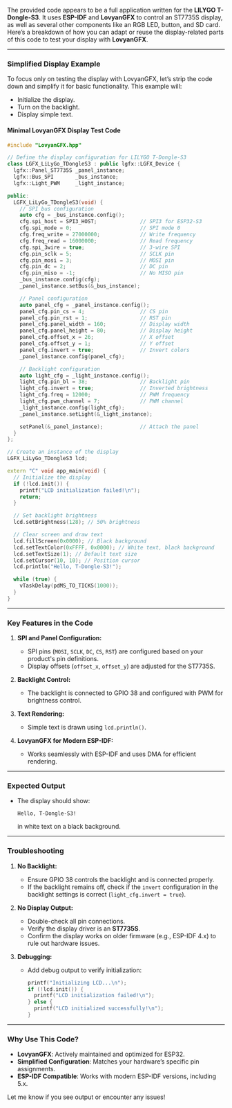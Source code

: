 The provided code appears to be a full application written for the **LILYGO T-Dongle-S3**. It uses **ESP-IDF** and **LovyanGFX** to control an ST7735S display, as well as several other components like an RGB LED, button, and SD card. Here’s a breakdown of how you can adapt or reuse the display-related parts of this code to test your display with **LovyanGFX**.

---

### **Simplified Display Example**

To focus only on testing the display with LovyanGFX, let’s strip the code down and simplify it for basic functionality. This example will:
- Initialize the display.
- Turn on the backlight.
- Display simple text.

#### **Minimal LovyanGFX Display Test Code**

```cpp
#include "LovyanGFX.hpp"

// Define the display configuration for LILYGO T-Dongle-S3
class LGFX_LiLyGo_TDongleS3 : public lgfx::LGFX_Device {
  lgfx::Panel_ST7735S _panel_instance;
  lgfx::Bus_SPI       _bus_instance;
  lgfx::Light_PWM     _light_instance;

public:
  LGFX_LiLyGo_TDongleS3(void) {
    // SPI bus configuration
    auto cfg = _bus_instance.config();
    cfg.spi_host = SPI3_HOST;              // SPI3 for ESP32-S3
    cfg.spi_mode = 0;                      // SPI mode 0
    cfg.freq_write = 27000000;             // Write frequency
    cfg.freq_read = 16000000;              // Read frequency
    cfg.spi_3wire = true;                  // 3-wire SPI
    cfg.pin_sclk = 5;                      // SCLK pin
    cfg.pin_mosi = 3;                      // MOSI pin
    cfg.pin_dc = 2;                        // DC pin
    cfg.pin_miso = -1;                     // No MISO pin
    _bus_instance.config(cfg);
    _panel_instance.setBus(&_bus_instance);

    // Panel configuration
    auto panel_cfg = _panel_instance.config();
    panel_cfg.pin_cs = 4;                  // CS pin
    panel_cfg.pin_rst = 1;                 // RST pin
    panel_cfg.panel_width = 160;           // Display width
    panel_cfg.panel_height = 80;           // Display height
    panel_cfg.offset_x = 26;               // X offset
    panel_cfg.offset_y = 1;                // Y offset
    panel_cfg.invert = true;               // Invert colors
    _panel_instance.config(panel_cfg);

    // Backlight configuration
    auto light_cfg = _light_instance.config();
    light_cfg.pin_bl = 38;                 // Backlight pin
    light_cfg.invert = true;               // Inverted brightness
    light_cfg.freq = 12000;                // PWM frequency
    light_cfg.pwm_channel = 7;             // PWM channel
    _light_instance.config(light_cfg);
    _panel_instance.setLight(&_light_instance);

    setPanel(&_panel_instance);            // Attach the panel
  }
};

// Create an instance of the display
LGFX_LiLyGo_TDongleS3 lcd;

extern "C" void app_main(void) {
  // Initialize the display
  if (!lcd.init()) {
    printf("LCD initialization failed!\n");
    return;
  }

  // Set backlight brightness
  lcd.setBrightness(128); // 50% brightness

  // Clear screen and draw text
  lcd.fillScreen(0x0000); // Black background
  lcd.setTextColor(0xFFFF, 0x0000); // White text, black background
  lcd.setTextSize(1); // Default text size
  lcd.setCursor(10, 10); // Position cursor
  lcd.println("Hello, T-Dongle-S3!");

  while (true) {
    vTaskDelay(pdMS_TO_TICKS(1000));
  }
}
```

---

### **Key Features in the Code**
1. **SPI and Panel Configuration:**
   - SPI pins (`MOSI`, `SCLK`, `DC`, `CS`, `RST`) are configured based on your product's pin definitions.
   - Display offsets (`offset_x`, `offset_y`) are adjusted for the ST7735S.

2. **Backlight Control:**
   - The backlight is connected to GPIO 38 and configured with PWM for brightness control.

3. **Text Rendering:**
   - Simple text is drawn using `lcd.println()`.

4. **LovyanGFX for Modern ESP-IDF:**
   - Works seamlessly with ESP-IDF and uses DMA for efficient rendering.

---

### **Expected Output**
- The display should show:
  ```
  Hello, T-Dongle-S3!
  ```
  in white text on a black background.

---

### **Troubleshooting**
1. **No Backlight:**
   - Ensure GPIO 38 controls the backlight and is connected properly.
   - If the backlight remains off, check if the `invert` configuration in the backlight settings is correct (`light_cfg.invert = true`).

2. **No Display Output:**
   - Double-check all pin connections.
   - Verify the display driver is an **ST7735S**.
   - Confirm the display works on older firmware (e.g., ESP-IDF 4.x) to rule out hardware issues.

3. **Debugging:**
   - Add debug output to verify initialization:
     ```cpp
     printf("Initializing LCD...\n");
     if (!lcd.init()) {
       printf("LCD initialization failed!\n");
     } else {
       printf("LCD initialized successfully!\n");
     }
     ```

---

### **Why Use This Code?**
- **LovyanGFX**: Actively maintained and optimized for ESP32.
- **Simplified Configuration**: Matches your hardware’s specific pin assignments.
- **ESP-IDF Compatible**: Works with modern ESP-IDF versions, including 5.x.

Let me know if you see output or encounter any issues!
